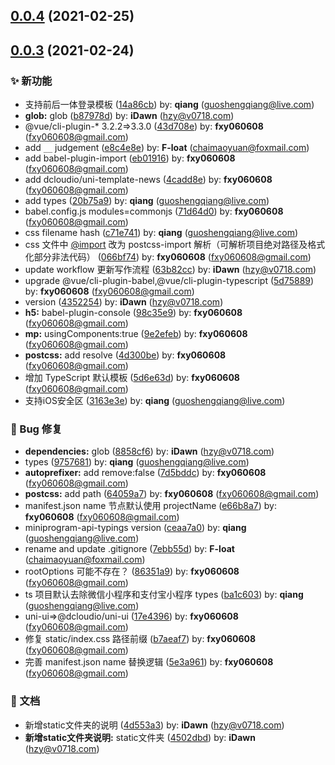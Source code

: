 ## [0.0.4](https://git.owoit.com/open/uni-app-preset/compare/v0.0.3...v0.0.4) (2021-02-25)



## [0.0.3](https://git.owoit.com/open/uni-app-preset/compare/7ebb55d...v0.0.3) (2021-02-24)


### ✨ 新功能

* 支持前后一体登录模板 ([14a86cb](https://git.owoit.com/open/uni-app-preset/commit/14a86cb)) by: **qiang** (guoshengqiang@live.com)
* **glob:** glob ([b87978d](https://git.owoit.com/open/uni-app-preset/commit/b87978d)) by: **iDawn** (hzy@v0718.com)
* @vue/cli-plugin-* 3.2.2=>3.3.0 ([43d708e](https://git.owoit.com/open/uni-app-preset/commit/43d708e)) by: **fxy060608** (fxy060608@gmail.com)
* add `__` judgement ([e8c4e8e](https://git.owoit.com/open/uni-app-preset/commit/e8c4e8e)) by: **F-loat** (chaimaoyuan@foxmail.com)
* add babel-plugin-import ([eb01916](https://git.owoit.com/open/uni-app-preset/commit/eb01916)) by: **fxy060608** (fxy060608@gmail.com)
* add dcloudio/uni-template-news ([4cadd8e](https://git.owoit.com/open/uni-app-preset/commit/4cadd8e)) by: **fxy060608** (fxy060608@gmail.com)
* add types ([20b75a9](https://git.owoit.com/open/uni-app-preset/commit/20b75a9)) by: **qiang** (guoshengqiang@live.com)
* babel.config.js modules=commonjs ([71d64d0](https://git.owoit.com/open/uni-app-preset/commit/71d64d0)) by: **fxy060608** (fxy060608@gmail.com)
* css filename hash ([c71e741](https://git.owoit.com/open/uni-app-preset/commit/c71e741)) by: **qiang** (guoshengqiang@live.com)
* css 文件中 [@import](https://git.owoit.com/import) 改为 postcss-import 解析（可解析项目绝对路径及格式化部分非法代码） ([066bf74](https://git.owoit.com/open/uni-app-preset/commit/066bf74)) by: **fxy060608** (fxy060608@gmail.com)
* update workflow 更新写作流程 ([63b82cc](https://git.owoit.com/open/uni-app-preset/commit/63b82cc)) by: **iDawn** (hzy@v0718.com)
* upgrade @vue/cli-plugin-babel,@vue/cli-plugin-typescript ([5d75889](https://git.owoit.com/open/uni-app-preset/commit/5d75889)) by: **fxy060608** (fxy060608@gmail.com)
* version ([4352254](https://git.owoit.com/open/uni-app-preset/commit/4352254)) by: **iDawn** (hzy@v0718.com)
* **h5:** babel-plugin-console ([98c35e9](https://git.owoit.com/open/uni-app-preset/commit/98c35e9)) by: **fxy060608** (fxy060608@gmail.com)
* **mp:** usingComponents:true ([9e2efeb](https://git.owoit.com/open/uni-app-preset/commit/9e2efeb)) by: **fxy060608** (fxy060608@gmail.com)
* **postcss:** add resolve ([4d300be](https://git.owoit.com/open/uni-app-preset/commit/4d300be)) by: **fxy060608** (fxy060608@gmail.com)
* 增加 TypeScript 默认模板 ([5d6e63d](https://git.owoit.com/open/uni-app-preset/commit/5d6e63d)) by: **fxy060608** (fxy060608@gmail.com)
* 支持iOS安全区 ([3163e3e](https://git.owoit.com/open/uni-app-preset/commit/3163e3e)) by: **qiang** (guoshengqiang@live.com)


### 🐛 Bug 修复

* **dependencies:** glob ([8858cf6](https://git.owoit.com/open/uni-app-preset/commit/8858cf6)) by: **iDawn** (hzy@v0718.com)
* types ([9757681](https://git.owoit.com/open/uni-app-preset/commit/9757681)) by: **qiang** (guoshengqiang@live.com)
* **autoprefixer:** add remove:false ([7d5bddc](https://git.owoit.com/open/uni-app-preset/commit/7d5bddc)) by: **fxy060608** (fxy060608@gmail.com)
* **postcss:** add path ([64059a7](https://git.owoit.com/open/uni-app-preset/commit/64059a7)) by: **fxy060608** (fxy060608@gmail.com)
* manifest.json name 节点默认使用 projectName ([e66b8a7](https://git.owoit.com/open/uni-app-preset/commit/e66b8a7)) by: **fxy060608** (fxy060608@gmail.com)
* miniprogram-api-typings version ([ceaa7a0](https://git.owoit.com/open/uni-app-preset/commit/ceaa7a0)) by: **qiang** (guoshengqiang@live.com)
* rename and update .gitignore ([7ebb55d](https://git.owoit.com/open/uni-app-preset/commit/7ebb55d)) by: **F-loat** (chaimaoyuan@foxmail.com)
* rootOptions 可能不存在？ ([86351a9](https://git.owoit.com/open/uni-app-preset/commit/86351a9)) by: **fxy060608** (fxy060608@gmail.com)
* ts 项目默认去除微信小程序和支付宝小程序 types ([ba1c603](https://git.owoit.com/open/uni-app-preset/commit/ba1c603)) by: **qiang** (guoshengqiang@live.com)
* uni-ui=>@dcloudio/uni-ui ([17e4396](https://git.owoit.com/open/uni-app-preset/commit/17e4396)) by: **fxy060608** (fxy060608@gmail.com)
* 修复 static/index.css 路径前缀 ([b7aeaf7](https://git.owoit.com/open/uni-app-preset/commit/b7aeaf7)) by: **fxy060608** (fxy060608@gmail.com)
* 完善 manifest.json name 替换逻辑 ([5e3a961](https://git.owoit.com/open/uni-app-preset/commit/5e3a961)) by: **fxy060608** (fxy060608@gmail.com)


### 📝 文档

* 新增static文件夹的说明 ([4d553a3](https://git.owoit.com/open/uni-app-preset/commit/4d553a3)) by: **iDawn** (hzy@v0718.com)
* **新增static文件夹说明:** static文件夹 ([4502dbd](https://git.owoit.com/open/uni-app-preset/commit/4502dbd)) by: **iDawn** (hzy@v0718.com)



